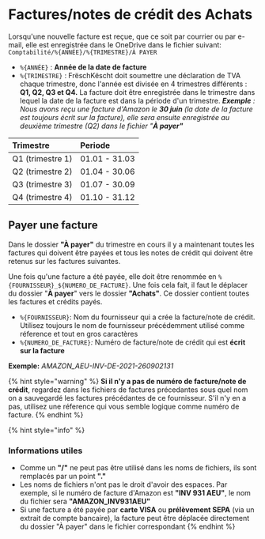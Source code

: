 # Factures/notes de crédit des Achats

Lorsqu'une nouvelle facture est reçue, que ce soit par courrier ou par e-mail, elle est enregistrée dans le OneDrive dans le fichier suivant: `Comptabilité/%{ANNÉE}/%{TRIMESTRE}/À PAYER`

* `%{ANNÉE}` : **Année de la date de facture**
* `%{TRIMESTRE}` : FrëschKëscht doit soumettre une déclaration de TVA chaque trimestre, donc l'année est divisée en 4 trimestres différents : **Q1, Q2, Q3 et Q4.** La facture doit être enregistrée dans le trimestre dans lequel la date de la facture est dans la période d'un trimestre.  _**Exemple** : Nous avons reçu une facture d'Amazon le **30 juin** \(la date de la facture est toujours écrit sur la facture\), elle sera ensuite enregistrée au deuxième trimestre \(Q2\) dans le fichier "**À payer"**_

| Trimestre | Periode |
| :--- | :--- |
| Q1 \(trimestre 1\) | 01.01 - 31.03 |
| Q2 \(trimestre 2\) | 01.04 - 30.06 |
| Q3 \(trimestre 3\) | 01.07 - 30.09 |
| Q4 \(trimestre 4\) | 01.10 - 31.12 |

## Payer une facture

Dans le dossier **"À payer"** du trimestre en cours il y a maintenant toutes les factures qui doivent être payées et tous les notes de crédit qui doivent être retenus sur les factures suivantes. 

Une fois qu'une facture a été payée, elle doit être renommée en `%{FOURNISSEUR}_${NUMERO_DE_FACTURE}`. Une fois cela fait, il faut le déplacer du dossier "**À payer**" vers le dossier **"Achats"**. Ce dossier contient toutes les factures et crédits payés.

* `%{FOURNISSEUR}`: Nom du fournisseur qui a crée la facture/note de crédit. Utilisez toujours le nom de fournisseur précédemment utilisé comme réference et tout en gros caractères
* `%{NUMERO_DE_FACTURE}`_:_ Numéro de facture/note de crédit qui est **écrit sur la facture** 

**Exemple:** _AMAZON\_AEU-INV-DE-2021-260902131_

{% hint style="warning" %}
**Si il n'y a pas de numéro de facture/note de crédit**, regardez dans les fichiers de factures précedantes sous quel nom on a sauvegardé les factures précédantes de ce fournisseur. S'il n'y en a pas, utilisez une réference qui vous semble logique comme numéro de facture.
{% endhint %}

{% hint style="info" %}
### Informations utiles

* Comme un **"/"** ne peut pas être utilisé dans les noms de fichiers, ils sont remplacés par un point **"."**
* Les noms de fichiers n'ont pas le droit d'avoir des espaces. Par exemple, si le numéro de facture d'Amazon est **"INV 931 AEU"**, le nom du fichier sera **"AMAZON\_INV931AEU"**
* Si une facture a été payée par **carte VISA** ou **prélèvement SEPA** \(via un extrait de compte bancaire\), la facture peut être déplacée directement du dossier "À payer" dans le fichier correspondant
{% endhint %}



